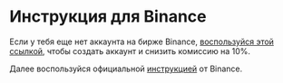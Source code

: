# Инструкция для Binance

Если у тебя еще нет аккаунта на бирже Binance, [воспользуйся этой ссылкой](https://get.matrixbot.io/share-profit/binance), чтобы создать аккаунт и снизить комиссию на 10%.

Далее воспользуйся официальной [инструкцией](https://www.binance.com/ru/support/faq/%D0%BA%D0%B0%D0%BA-%D1%81%D0%BE%D0%B7%D0%B4%D0%B0%D0%B2%D0%B0%D1%82%D1%8C-api-%D0%BA%D0%BB%D1%8E%D1%87%D0%B8-%D0%BD%D0%B0-binance-360002502072) от Binance.
